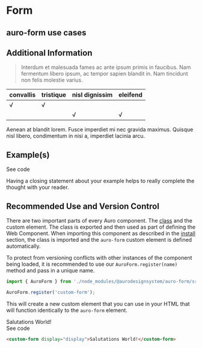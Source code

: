 <!--
The index.md file is a compiled document. No edits should be made directly to this file.
README.md is created by running `npm run build:docs`.
This file is generated based on a template fetched from `./docs/partials/index.md`
-->

# Form

<!-- AURO-GENERATED-CONTENT:START (FILE:src=./description.md) -->
<!-- AURO-GENERATED-CONTENT:END -->

## auro-form use cases

<!-- AURO-GENERATED-CONTENT:START (FILE:src=./useCases.md) -->
<!-- AURO-GENERATED-CONTENT:END -->

## Additional Information

> Interdum et malesuada fames ac ante ipsum primis in faucibus. Nam fermentum libero ipsum, ac tempor sapien blandit in. Nam tincidunt non felis molestie varius.

|convallis|tristique|nisl dignissim|eleifend|
|---|---|---|---|
|√|√|||
|||√|√|

Aenean at blandit lorem. Fusce imperdiet mi nec gravida maximus. Quisque nisl libero, condimentum in nisi a, imperdiet lacinia arcu.

## Example(s)

<div class="exampleWrapper">
  <!-- AURO-GENERATED-CONTENT:START (FILE:src=./../../apiExamples/basic.html) -->
  <!-- AURO-GENERATED-CONTENT:END -->
</div>

<auro-accordion alignRight>
  <span slot="trigger">See code</span>

<!-- AURO-GENERATED-CONTENT:START (CODE:src=./../../apiExamples/basic.html) -->
<!-- AURO-GENERATED-CONTENT:END -->

</auro-accordion>

Having a closing statement about your example helps to really complete the thought with your reader.

## Recommended Use and Version Control

There are two important parts of every Auro component. The <a href="https://developer.mozilla.org/en-US/docs/Web/JavaScript/Reference/Classes">class</a> and the custom element. The class is exported and then used as part of defining the Web Component. When importing this component as described in the <a href="#install">install</a> section, the class is imported and the `auro-form` custom element is defined automatically.

To protect from versioning conflicts with other instances of the component being loaded, it is recommended to use our `AuroForm.register(name)` method and pass in a unique name.

```js
import { AuroForm } from './node_modules/@aurodesignsystem/auro-form/src/auro-form';

AuroForm.register('custom-form');
```

This will create a new custom element that you can use in your HTML that will function identically to the `auro-form` element.

<div class="exampleWrapper">
  <custom-form display="display">Salutations World!</custom-form>
</div>

<auro-accordion alignRight>
  <span slot="trigger">See code</span>

  ```html
  <custom-form display="display">Salutations World!</custom-form>
  ```

</auro-accordion>
